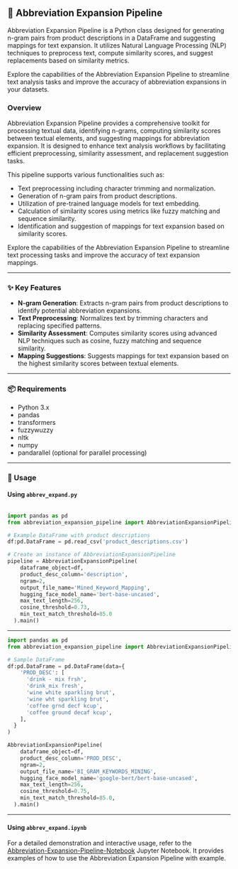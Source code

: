 ## 📝 Abbreviation Expansion Pipeline

Abbreviation Expansion Pipeline is a Python class designed for generating n-gram pairs from product descriptions in a DataFrame and suggesting mappings for text expansion. It utilizes Natural Language Processing (NLP) techniques to preprocess text, compute similarity scores, and suggest replacements based on similarity metrics.

Explore the capabilities of the Abbreviation Expansion Pipeline to streamline text analysis tasks and improve the accuracy of abbreviation expansions in your datasets.

### Overview

Abbreviation Expansion Pipeline provides a comprehensive toolkit for processing textual data, identifying n-grams, computing similarity scores between textual elements, and suggesting mappings for abbreviation expansion. It is designed to enhance text analysis workflows by facilitating efficient preprocessing, similarity assessment, and replacement suggestion tasks.

This pipeline supports various functionalities such as:

- Text preprocessing including character trimming and normalization.
- Generation of n-gram pairs from product descriptions.
- Utilization of pre-trained language models for text embedding.
- Calculation of similarity scores using metrics like fuzzy matching and sequence similarity.
- Identification and suggestion of mappings for text expansion based on similarity scores.

Explore the capabilities of the Abbreviation Expansion Pipeline to streamline text processing tasks and improve the accuracy of text expansion mappings.

---

### ✨ Key Features

- **N-gram Generation**: Extracts n-gram pairs from product descriptions to identify potential abbreviation expansions.
- **Text Preprocessing**: Normalizes text by trimming characters and replacing specified patterns.
- **Similarity Assessment**: Computes similarity scores using advanced NLP techniques such as cosine, fuzzy matching and sequence similarity.
- **Mapping Suggestions**: Suggests mappings for text expansion based on the highest similarity scores between textual elements.

---

### 📦 Requirements

- Python 3.x
- pandas
- transformers
- fuzzywuzzy
- nltk
- numpy
- pandarallel (optional for parallel processing)

---

### 🚀 Usage

#### Using `abbrev_expand.py`

```python

import pandas as pd
from abbreviation_expansion_pipeline import AbbreviationExpansionPipeline

# Example DataFrame with product descriptions
df:pd.DataFrame = pd.read_csv('product_descriptions.csv')

# Create an instance of AbbreviationExpansionPipeline
pipeline = AbbreviationExpansionPipeline(
    dataframe_object=df,
    product_desc_column='description',
    ngram=2,
    output_file_name='Mined_Keyword_Mapping',
    hugging_face_model_name='bert-base-uncased',
    max_text_length=256,
    cosine_threshold=0.73,
    min_text_match_threshold=85.0
  ).main()
```

---

```python
import pandas as pd
from abbreviation_expansion_pipeline import AbbreviationExpansionPipeline

# Sample DataFrame
df:pd.DataFrame = pd.DataFrame(data={
    'PROD_DESC': [
      'drink - mix frsh',
      'drink_mix fresh',
      'wine white sparkling brut',
      'wine wht sparkling brut',
      'coffee grnd decf kcup',
      'coffee ground decaf kcup',
    ],
  }
)

AbbreviationExpansionPipeline(
    dataframe_object=df,
    product_desc_column='PROD_DESC',
    ngram=2,
    output_file_name='BI_GRAM_KEYWORDS_MINING',
    hugging_face_model_name='google-bert/bert-base-uncased',
    max_text_length=256,
    cosine_threshold=0.75,
    min_text_match_threshold=85.0,
  ).main()
```

---

#### Using `abbrev_expand.ipynb`

For a detailed demonstration and interactive usage, refer to the [Abbreviation-Expansion-Pipeline-Notebook](abbrev_expand.ipynb) Jupyter Notebook. It provides examples of how to use the Abbreviation Expansion Pipeline with example.
